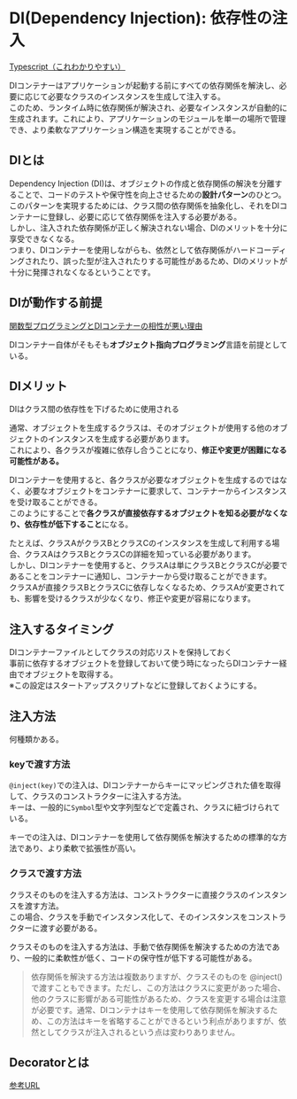 # DI(Dependency Injection): 依存性の注入
[Typescript（これわかりやすい）](https://zenn.dev/chida/articles/1f7df8f2beb6b6)

DIコンテナーはアプリケーションが起動する前にすべての依存関係を解決し、必要に応じて必要なクラスのインスタンスを生成して注入する。  
このため、ランタイム時に依存関係が解決され、必要なインスタンスが自動的に生成されます。これにより、アプリケーションのモジュールを単一の場所で管理でき、より柔軟なアプリケーション構造を実現することができる。

## DIとは

Dependency Injection (DI)は、オブジェクトの作成と依存関係の解決を分離することで、コードのテストや保守性を向上させるための**設計パターン**のひとつ。  
このパターンを実現するためには、クラス間の依存関係を抽象化し、それをDIコンテナーに登録し、必要に応じて依存関係を注入する必要がある。  
しかし、注入された依存関係が正しく解決されない場合、DIのメリットを十分に享受できなくなる。  
つまり、DIコンテナーを使用しながらも、依然として依存関係がハードコーディングされたり、誤った型が注入されたりする可能性があるため、DIのメリットが十分に発揮されなくなるということです。

## DIが動作する前提
[関数型プログラミングとDIコンテナーの相性が悪い理由](https://mond.how/topics/2lwly60o0vgkvvg/0eeqkccgew0dyd0)

DIコンテナー自体がそもそも**オブジェクト指向プログラミング**言語を前提としている。

## DIメリット

DIはクラス間の依存性を下げるために使用される

通常、オブジェクトを生成するクラスは、そのオブジェクトが使用する他のオブジェクトのインスタンスを生成する必要があります。  
これにより、各クラスが複雑に依存し合うことになり、**修正や変更が困難になる可能性がある。**

DIコンテナーを使用すると、各クラスが必要なオブジェクトを生成するのではなく、必要なオブジェクトをコンテナーに要求して、コンテナーからインスタンスを受け取ることができる。  
このようにすることで**各クラスが直接依存するオブジェクトを知る必要がなくなり、依存性が低下すること**になる。

たとえば、クラスAがクラスBとクラスCのインスタンスを生成して利用する場合、クラスAはクラスBとクラスCの詳細を知っている必要があります。  
しかし、DIコンテナーを使用すると、クラスAは単にクラスBとクラスCが必要であることをコンテナーに通知し、コンテナーから受け取ることができます。  
クラスAが直接クラスBとクラスCに依存しなくなるため、クラスAが変更されても、影響を受けるクラスが少なくなり、修正や変更が容易になります。

## 注入するタイミング

DIコンテナーファイルとしてクラスの対応リストを保持しておく  
事前に依存するオブジェクトを登録しておいて使う時になったらDIコンテナー経由でオブジェクトを取得する。  
※この設定はスタートアップスクリプトなどに登録しておくようにする。

## 注入方法

何種類かある。

### keyで渡す方法

`@inject(key)`での注入は、DIコンテナーからキーにマッピングされた値を取得して、クラスのコンストラクターに注入する方法。  
キーは、一般的に`Symbol`型や文字列型などで定義され、クラスに紐づけられている。

キーでの注入は、DIコンテナーを使用して依存関係を解決するための標準的な方法であり、より柔軟で拡張性が高い。


### クラスで渡す方法

クラスそのものを注入する方法は、コンストラクターに直接クラスのインスタンスを渡す方法。  
この場合、クラスを手動でインスタンス化して、そのインスタンスをコンストラクターに渡す必要がある。

クラスそのものを注入する方法は、手動で依存関係を解決するための方法であり、一般的に柔軟性が低く、コードの保守性が低下する可能性がある。

>依存関係を解決する方法は複数ありますが、クラスそのものを @inject() で渡すこともできます。ただし、この方法はクラスに変更があった場合、他のクラスに影響がある可能性があるため、クラスを変更する場合は注意が必要です。通常、DIコンテナはキーを使用して依存関係を解決するため、この方法はキーを省略することができるという利点がありますが、依然としてクラスが注入されるという点は変わりありません。


## Decoratorとは
[参考URL](https://info.drobe.co.jp/blog/engineering/typescript-decorator)






